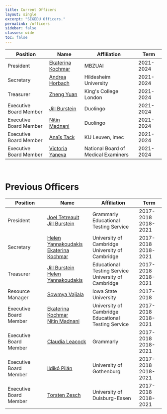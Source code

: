 ```yaml
---
title: Current Officers
layout: single
excerpt: "SIGEDU Officers."
permalink: /officers
sidebar: false
classes: wide
toc: false
---
```


| Position | Name | Affiliation | Term |
| -------- | ---- | ----------- | ---- | 
| President | [Ekaterina Kochmar](https://ekochmar.github.io/about/) | MBZUAI | 2021-2024 |
| Secretary | [Andrea Horbach](https://www.fernuni-hagen.de/english/research/clusters/catalpa/about-catalpa/members/andrea.horbach.shtml) | Hildesheim University | 2021-2024 |
| Treasurer | [Zheng Yuan](https://www.cl.cam.ac.uk/~zy249/) | King's College London | 2021-2024 |
| Executive Board Member | [Jill Burstein](https://sites.google.com/site/jbursteinets/) | Duolingo | 2021-2024 |
| Executive Board Member | [Nitin Madnani](https://desilinguist.org) | Duolingo | 2021-2024 |
| Executive Board Member | [Anaïs Tack](https://anaistack.github.io) | KU Leuven, imec | 2021-2024 |
| Executive Board Member | [Victoria Yaneva](http://www.victoriayaneva.info) | National Board of Medical Examiners | 2021-2024 |


<br/>

<h1>Previous Officers</h1>

| Position | Name | Affiliation | Term |
| -------- | ---- | ----------- | ---- | 
| President | [Joel Tetreault](https://www.cs.rochester.edu/~tetreaul/academic.html)<br/>[Jill Burstein](https://sites.google.com/site/jbursteinets/) | Grammarly<br/>Educational Testing Service | 2017-2018<br/>2018-2021 |
| Secretary | [Helen Yannakoudakis](https://www.cl.cam.ac.uk/~hy260/)<br/>[Ekaterina Kochmar](https://researchportal.bath.ac.uk/en/persons/ekaterina-kochmar) | University of Cambridge<br/>University of Cambridge | 2017-2018<br/>2018-2021 |
| Treasurer | [Jill Burstein](https://sites.google.com/site/jbursteinets/)<br/>[Helen Yannakoudakis](https://www.cl.cam.ac.uk/~hy260/)  | Educational Testing Service<br/>University of Cambridge | 2017-2018<br/>2018-2021 |
| Resource Manager | [Sowmya Vajjala](https://sowmya.public.iastate.edu/) | Iowa State University | 2017-2018 |
| Executive Board Member | [Ekaterina Kochmar](https://www.cl.cam.ac.uk/~ek358/)<br/>[Nitin Madnani](https://desilinguist.org) | University of Cambridge<br/>Educational Testing Service | 2017-2018<br/>2018-2021 |
| Executive Board Member | [Claudia Leacock](https://www.linkedin.com/in/claudialeacockphd/) | Grammarly | 2017-2018<br/>2018-2021 |
| Executive Board Member | [Ildikó Pilán](https://spraakbanken.gu.se/eng/personal/ildiko) | University of Gothenburg | 2017-2018<br/>2018-2021 |
| Executive Board Member | [Torsten Zesch](https://www.ltl.uni-due.de/team/torsten-zesch/) | University of Duisburg-Essen | 2017-2018<br/>2018-2021 |
